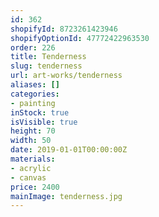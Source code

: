 ```yaml
---
id: 362
shopifyId: 8723261423946
shopifyOptionId: 47772422963530
order: 226
title: Tenderness
slug: tenderness
url: art-works/tenderness
aliases: []
categories:
- painting
inStock: true
isVisible: true
height: 70
width: 50
date: 2019-01-01T00:00:00Z
materials:
- acrylic
- canvas
price: 2400
mainImage: tenderness.jpg
---
```

